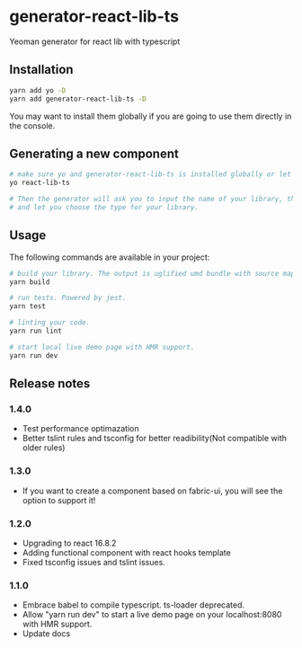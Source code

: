 # generator-react-lib-ts
Yeoman generator for react lib with typescript

## Installation

```bash
yarn add yo -D
yarn add generator-react-lib-ts -D
```

You may want to install them globally if you are going to use them directly in the console.

## Generating a new component

```bash
# make sure yo and generator-react-lib-ts is installed globally or let npm/scripts to do it.
yo react-lib-ts

# Then the generator will ask you to input the name of your library, the path for your lib folder,
# and let you choose the type for your library.

```
## Usage

The following commands are available in your project:

```bash
# build your library. The output is uglified umd bundle with source map files.
yarn build

# run tests. Powered by jest.
yarn test

# linting your code.
yarn run lint

# start local live demo page with HMR support.
yarn run dev
```

## Release notes

### 1.4.0

- Test performance optimazation
- Better tslint rules and tsconfig for better readibility(Not compatible with older rules)

### 1.3.0

- If you want to create a component based on fabric-ui, you will see the option to support it!

### 1.2.0

- Upgrading to react 16.8.2
- Adding functional component with react hooks template
- Fixed tsconfig issues and tslint issues.

### 1.1.0

- Embrace babel to compile typescript. ts-loader deprecated.
- Allow "yarn run dev" to start a live demo page on your localhost:8080 with HMR support.
- Update docs
